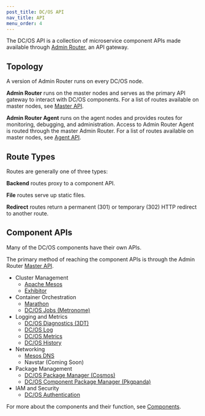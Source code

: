 ```yaml
---
post_title: DC/OS API
nav_title: API
menu_order: 4
---
```


The DC/OS API is a collection of microservice component APIs made available through [Admin Router](/docs/1.9/overview/architecture/components/#admin-router), an API gateway.


## Topology

A version of Admin Router runs on every DC/OS node.

**Admin Router** runs on the master nodes and serves as the primary API gateway to interact with DC/OS components. For a list of routes available on master nodes, see [Master API](/docs/1.9/api/master-api/).

**Admin Router Agent** runs on the agent nodes and provides routes for monitoring, debugging, and administration. Access to Admin Router Agent is routed through the master Admin Router. For a list of routes available on master nodes, see [Agent API](/docs/1.9/api/agent-api/).


## Route Types

Routes are generally one of three types:

**Backend** routes proxy to a component API.

**File** routes serve up static files.

**Redirect** routes return a permanent (301) or temporary (302) HTTP redirect to another route.


## Component APIs

Many of the DC/OS components have their own APIs.

The primary method of reaching the component APIs is through the Admin Router [Master API](/docs/1.9/api/master-api/).

- Cluster Management
  - [Apache Mesos](https://mesos.apache.org/documentation/latest/endpoints/)
  - [Exhibitor](https://github.com/soabase/exhibitor/wiki/REST-Introduction)
- Container Orchestration
  - [Marathon](/docs/1.9/api/marathon/)
  - [DC/OS Jobs (Metronome)](https://dcos.github.io/metronome/docs/generated/api.html)
- Logging and Metrics
  - [DC/OS Diagnostics (3DT)](/docs/1.9/administration/monitoring/#system-health-http-api-endpoint)
  - [DC/OS Log](/docs/1.9/administration/logging/logging-api/)
  - [DC/OS Metrics](/docs/1.9/administration/metrics/metrics-api/)
  - [DC/OS History](https://github.com/dcos/dcos/tree/master/packages/dcos-history/extra#api)
- Networking
  - [Mesos DNS](/docs/1.9/usage/service-discovery/mesos-dns/http-interface/)
  - Navstar (Coming Soon)
- Package Management
  - [DC/OS Package Manager (Cosmos)](https://github.com/dcos/cosmos#api-method-version-compatibility)
  - [DC/OS Component Package Manager (Pkgpanda)](/docs/1.9/administration/component-management/)
- IAM and Security
  - [DC/OS Authentication](#dcos-authentication)

For more about the components and their function, see [Components](/docs/1.9/overview/architecture/components/).
